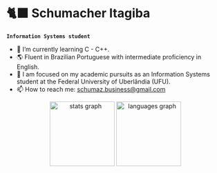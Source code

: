# 🐈‍⬛ Schumacher Itagiba

**`Information Systems student`**

- 🌱 I’m currently learning C - C++.
- 🌎 Fluent in Brazilian Portuguese with intermediate proficiency in English.
- 🔭 I am focused on my academic pursuits as an Information Systems student at the Federal University of Uberlândia (UFU).
- 📫 How to reach me: schumaz.business@gmail.com

<div align="center">
  <img src="https://github-readme-stats.vercel.app/api?username=schumaz&hide_title=false&hide_rank=false&show_icons=true&include_all_commits=true&count_private=true&disable_animations=false&theme=radical&locale=en&hide_border=false" height="150" alt="stats graph"  />
  <img src="https://github-readme-stats.vercel.app/api/top-langs?username=schumaz&locale=en&hide_title=false&layout=compact&card_width=320&langs_count=5&theme=radical&hide_border=false" height="150" alt="languages graph"  />
</div>
